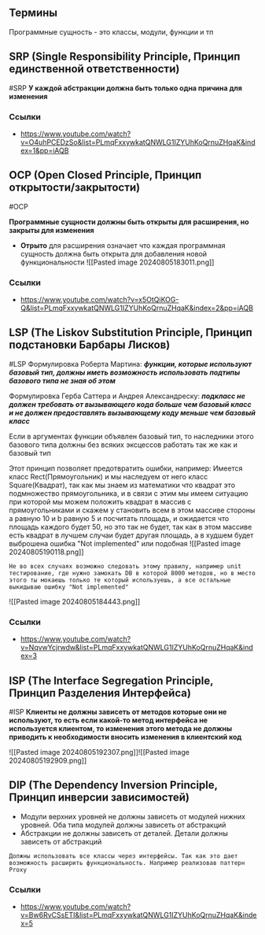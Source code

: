 ## Термины

Программные сущность - это классы, модули, функции и тп
## SRP (Single Responsibility Principle, Принцип единственной ответственности)
#SRP 
**У каждой абстракции должна быть только одна причина для изменения**

### Ссылки
- https://www.youtube.com/watch?v=O4uhPCEDzSo&list=PLmqFxxywkatQNWLG1IZYUhKoQrnuZHqaK&index=1&pp=iAQB

## OCP (Open Closed Principle, Принцип открытости/закрытости)
#OCP

**Программные сущности должны быть открыты для расширения, но закрыты для изменения**
- **Отрыто** для расширения означает что каждая программная сущность должна быть открыта для добавления новой функциональности
![[Pasted image 20240805183011.png]]
### Ссылки
- https://www.youtube.com/watch?v=x5OtQiKOG-Q&list=PLmqFxxywkatQNWLG1IZYUhKoQrnuZHqaK&index=2&pp=iAQB
## LSP (The Liskov Substitution Principle, Принцип подстановки Барбары Лисков)
#LSP
Формулировка Роберта Мартина: ***функции, которые используют базовый тип, должны иметь возможность использовать подтипы базового типа не зная об этом***

Формулировка Герба Саттера и Андрея Александреску: ***подкласс не должен требовать от вызывающего кода больше чем базовый класс и не должен предоставлять вызывающему коду меньше чем базовый класс***

Если в аргументах функции объявлен базовый тип, то наследники этого базового типа должны без всяких эксцессов работать так же как и базовый тип

Этот принцип позволяет предотвратить ошибки, например:
Имеется класс Rect(Прямоугольник) и мы наследуем от него класс Square(Квадрат), так как мы знаем из математики что квадрат это подмножество прямоугольника, и в связи с этим мы имеем ситуацию при которой мы можем положить квадрат в массив с прямоугольниками и скажем у становить всем в этом массиве стороны a равную 10 и b равную 5 и посчитать площадь, и ожидается что площадь каждого будет 50, но это так не будет, так как в этом массиве есть квадрат в лучшем случаи будет другая площадь, а в худшем будет выброшена ошибка "Not  implemented" или подобная
![[Pasted image 20240805190118.png]]

```ad-warning
Не во всех случаях возможно следовать этому правилу, например unit тестирование, где нужно замокать DB в которой 8000 методов, но в место этого ты мокаешь только те который используешь, а все остальные выкидываю ошибку "Not implemented"
```


![[Pasted image 20240805184443.png]]
### Ссылки
- https://www.youtube.com/watch?v=NqvwYcjrwdw&list=PLmqFxxywkatQNWLG1IZYUhKoQrnuZHqaK&index=3

## ISP (The Interface Segregation Principle, Принцип Разделения Интерфейса)
#ISP
**Клиенты не должны зависеть от методов которые они не используют, то есть если какой-то метод интерфейса не используется клиентом, то изменения этого метода не должны приводить к необходимости вносить изменения в клиентский код**

![[Pasted image 20240805192307.png]]![[Pasted image 20240805192909.png]]
## DIP (The Dependency Inversion Principle, Принцип инверсии зависимостей)
- Модули верхних уровней не должны зависеть от модулей нижних уровней. Оба типа модулей должны зависеть от абстракций
- Абстракции не должны зависеть от деталей. Детали должны зависеть от абстракций
```ad-note
Должны использовать все классы через интерфейсы. Так как это дает возможность расширить функциональность. Например реализовав паттерн Proxy
```
### Ссылки
- https://www.youtube.com/watch?v=Bw6RvCSsETI&list=PLmqFxxywkatQNWLG1IZYUhKoQrnuZHqaK&index=5
